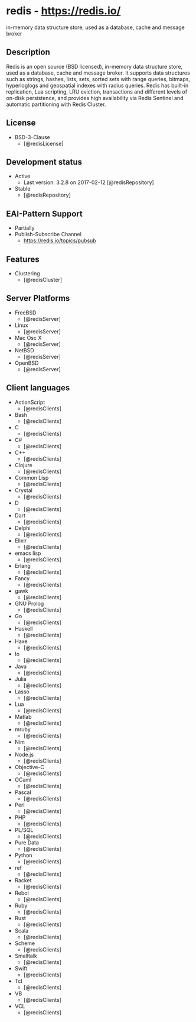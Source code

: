 # redis - https://redis.io/
in-memory data structure store, used as a database, cache and message broker


## Description
Redis is an open source (BSD licensed), in-memory data structure store, used as a database, cache and message broker. It supports data structures such as strings, hashes, lists, sets, sorted sets with range queries, bitmaps, hyperloglogs and geospatial indexes with radius queries. Redis has built-in replication, Lua scripting, LRU eviction, transactions and different levels of on-disk persistence, and provides high availability via Redis Sentinel and automatic partitioning with Redis Cluster.

## License
- BSD-3-Clause
    - [@redisLicense]


## Development status
- Active
    - Last version: 3.2.8 on 2017-02-12 [@redisRepository]
- Stable
    - [@redisRepository]


## EAI-Pattern Support
- Partially
- Publish-Subscribe Channel
    - https://redis.io/topics/pubsub

## Features
- Clustering
    - [@redisCluster]
    

## Server Platforms
- FreeBSD
    - [@redisServer]
- Linux
    - [@redisServer]
- Mac Osc X
    - [@redisServer]
- NetBSD
    - [@redisServer]
- OpenBSD
    - [@redisServer]


## Client languages
- ActionScript
    - [@redisClients]
- Bash
    - [@redisClients]
- C
    - [@redisClients]
- C#
    - [@redisClients]
- C++
    - [@redisClients]
- Clojure
    - [@redisClients]
- Common Lisp
    - [@redisClients]
- Crystal
    - [@redisClients]
- D
    - [@redisClients]
- Dart
    - [@redisClients]
- Delphi
    - [@redisClients]
- Elixir
    - [@redisClients]
- emacs lisp
    - [@redisClients]
- Erlang
    - [@redisClients]
- Fancy
    - [@redisClients]
- gawk
    - [@redisClients]
- GNU Prolog
    - [@redisClients]
- Go
    - [@redisClients]
- Haskell
    - [@redisClients]
- Haxe
    - [@redisClients]
- Io
    - [@redisClients]
- Java
    - [@redisClients]
- Julia
    - [@redisClients]
- Lasso
    - [@redisClients]
- Lua
    - [@redisClients]
- Matlab
    - [@redisClients]
- mruby
    - [@redisClients]
- Nim
    - [@redisClients]
- Node.js
    - [@redisClients]
- Objective-C
    - [@redisClients]
- OCaml
    - [@redisClients]
- Pascal
    - [@redisClients]
- Perl
    - [@redisClients]
- PHP
    - [@redisClients]
- PL/SQL
    - [@redisClients]
- Pure Data
    - [@redisClients]
- Python
    - [@redisClients]
- ref
    - [@redisClients]
- Racket
    - [@redisClients]
- Rebol
    - [@redisClients]
- Ruby
    - [@redisClients]
- Rust
    - [@redisClients]
- Scala
    - [@redisClients]
- Scheme
    - [@redisClients]
- Smalltalk
    - [@redisClients]
- Swift
    - [@redisClients]
- Tcl
    - [@redisClients]
- VB
    - [@redisClients]
- VCL
    - [@redisClients]
